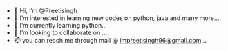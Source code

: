 - 👋 Hi, I’m @Preetisingh
- 👀 I’m interested in learning new codes on python, java and many more....
- 🌱 I’m currently learning python...
- 💞️ I’m looking to collaborate on ...
- 📫 you can reach me through mail @ impreetisingh96@gmail.com...

<!---
Preeti-github29/Preeti-github29 is a ✨ special ✨ repository because its `README.md` (this file) appears on your GitHub profile.
You can click the Preview link to take a look at your changes.
--->
